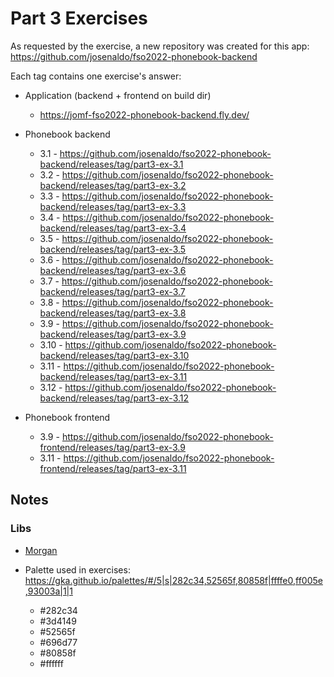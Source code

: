 # Part 3 Exercises

As requested by the exercise, a new repository was created for this app: <https://github.com/josenaldo/fso2022-phonebook-backend>

Each tag contains one exercise's answer:

- Application (backend + frontend on build dir)
  - <https://jomf-fso2022-phonebook-backend.fly.dev/>

- Phonebook backend
  - 3.1 - <https://github.com/josenaldo/fso2022-phonebook-backend/releases/tag/part3-ex-3.1>
  - 3.2 - <https://github.com/josenaldo/fso2022-phonebook-backend/releases/tag/part3-ex-3.2>
  - 3.3 - <https://github.com/josenaldo/fso2022-phonebook-backend/releases/tag/part3-ex-3.3>
  - 3.4 - <https://github.com/josenaldo/fso2022-phonebook-backend/releases/tag/part3-ex-3.4>
  - 3.5 - <https://github.com/josenaldo/fso2022-phonebook-backend/releases/tag/part3-ex-3.5>
  - 3.6 - <https://github.com/josenaldo/fso2022-phonebook-backend/releases/tag/part3-ex-3.6>
  - 3.7 - <https://github.com/josenaldo/fso2022-phonebook-backend/releases/tag/part3-ex-3.7>
  - 3.8 - <https://github.com/josenaldo/fso2022-phonebook-backend/releases/tag/part3-ex-3.8>
  - 3.9 - <https://github.com/josenaldo/fso2022-phonebook-backend/releases/tag/part3-ex-3.9>
  - 3.10 - <https://github.com/josenaldo/fso2022-phonebook-backend/releases/tag/part3-ex-3.10>
  - 3.11 - <https://github.com/josenaldo/fso2022-phonebook-backend/releases/tag/part3-ex-3.11>
  - 3.12 - <https://github.com/josenaldo/fso2022-phonebook-backend/releases/tag/part3-ex-3.12>

- Phonebook frontend
  - 3.9 - <https://github.com/josenaldo/fso2022-phonebook-frontend/releases/tag/part3-ex-3.9>
  - 3.11 - <https://github.com/josenaldo/fso2022-phonebook-frontend/releases/tag/part3-ex-3.11>

## Notes

### Libs

- [Morgan](https://github.com/expressjs/morgan)

- Palette used in exercises: <https://gka.github.io/palettes/#/5|s|282c34,52565f,80858f|ffffe0,ff005e,93003a|1|1>
  - #282c34
  - #3d4149
  - #52565f
  - #696d77
  - #80858f
  - #ffffff
